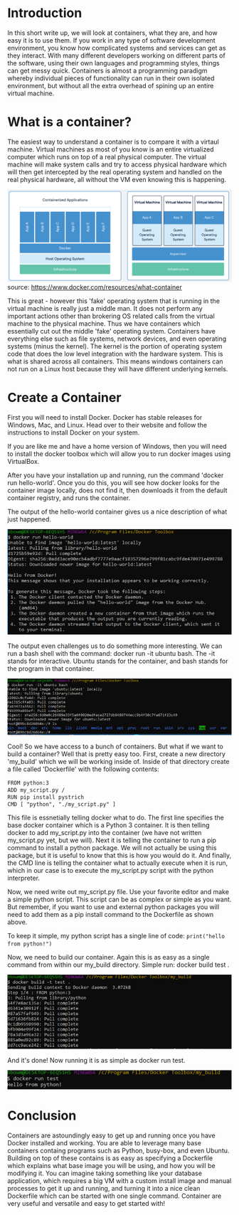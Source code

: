 # Introduction

In this short write up, we will look at containers, what they are, and how easy it is to use them.  If you work in any type of software development environment, you know how complicated systems and services can get as they interact.  With many different developers working on different parts of the software, using their own languages and programming styles, things can get messy quick.  Containers is almost a programming paradigm whereby individual pieces of functionality can run in their own isolated environment, but without all the extra overhead of spining up an entire virtual machine.

# What is a container?

The easiest way to understand a container is to compare it with a virtaul machine.  Virtual machines as most of you know is an entire virtualized computer which runs on top of a real physical computer.  The virtual machine will make system calls and try to access physical hardware which will then get intercepted by the real operating system and handled on the real physical hardware, all without the VM even knowing this is happening.

![container_vs_vm.png](/images/container_vs_vm.PNG)
source: https://www.docker.com/resources/what-container

This is great - however this 'fake' operating system that is running in the virtual machine is really just a middle man.  It does not perform any important actions other than brokering OS related calls from the virtual machine to the physical machine.  Thus we have containers which essentially cut out the middle 'fake' operating system.  Containers have everything else such as file systems, network devices, and even operating systems (minus the kernel).  The kernel is the portion of operating system code that does the low level integration with the hardware system.  This is what is shared across all containers.  This means windows containers can not run on a Linux host because they will have different underlying kernels.

# Create a Container

First you will need to install Docker.  Docker has stable releases for Windows, Mac, and Linux.  Head over to their website  and follow the instructions to install Docker on your system.

If you are like me and have a home version of Windows, then you will need to install the docker toolbox which will allow you to run docker images using VirtualBox.

After you have your installation up and running, run the command 'docker run hello-world'.  Once you do this, you will see how docker looks for the container image locally, does not find it, then downloads it from the default container registry, and runs the container.

The output of the hello-world container gives us a nice description of what just happened.

![docker-hello_world.png](/images/docker-hello_world.PNG)

The output even challenges us to do something more interesting.  We can run a bash shell with the command: docker run -it ubuntu bash.  The -it stands for interactive.  Ubuntu stands for the container, and bash stands for the program in that container.

![docker_ubuntu.png](/images/docker_ubuntu.PNG)

Cool!  So we have access to a bunch of containers.  But what if we want to build a container?  Well that is pretty easy too.  First, create a new directory 'my_build' which we will be working inside of.  Inside of that directory create a file called 'Dockerfile' with the following contents:

```
FROM python:3
ADD my_script.py /
RUN pip install pystrich
CMD [ "python", "./my_script.py" ]
```

This file is essnetially telling docker what to do.  The first line specifies the base docker container which is a Python 3 container.  It is then telling docker to add my_script.py into the container (we have not written my_script.py yet, but we will).  Next it is telling the container to run a pip command to install a python package.  We will not actually be using this package, but it is useful to know that this is how you would do it.  And finally, the CMD line is telling the container what to actually execute when it is run, which in our case is to execute the my_script.py script with the python interpreter.

Now, we need write out my_script.py file.  Use your favorite editor and make a simple python script.  This script can be as complex or simple as you want.  But remember, if you want to use and external python packages you will need to add them as a pip install command to the Dockerfile as shown above.

To keep it simple, my python script has a single line of code: `print("hello from python!")`

Now, we need to build our container.  Again this is as easy as a single command from within our my_build directory.  Simple run: docker build test .

![docker_build.png](/images/docker_build.PNG)

And it's done!  Now running it is as simple as docker run test.

![docker_run_test.png](/images/docker_run_test.PNG)

# Conclusion

Containers are astoundingly easy to get up and running once you have Docker installed and working.  You are able to leverage many base containers containg programs such as Python, busy-box, and even Ubuntu.  Building on top of these contains is as easy as specifying a Dockerfile which explains what base image you will be using, and how you will be modifying it.  You can imagine taking something like your database application, which requires a big VM with a custom install image and manual processes to get it up and running, and turning it into a nice clean Dockerfile which can be started with one single command.  Container are very useful and versatile and easy to get started with!
